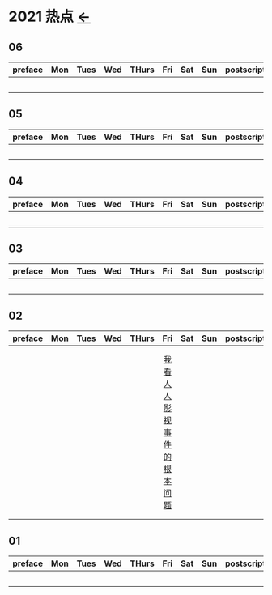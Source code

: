 # 2021 热点  [←](../index.md)

## 06

| preface | Mon | Tues | Wed | THurs | Fri | Sat | Sun | postscript |
|:---:|:---:|:---:|:---:|:---:|:---:|:---:|:---:|:---:|
| []() | []() | []() | []() | []() | []() | []() | []() | []() |
| []() | []() | []() | []() | []() | []() | []() | []() | []() |
| []() | []() | []() | []() | []() | []() | []() | []() | []() |
| []() | []() | []() | []() | []() | []() | []() | []() | []() |
| []() | []() | []() | []() | []() | []() | []() | []() | []() |

## 05

| preface | Mon | Tues | Wed | THurs | Fri | Sat | Sun | postscript |
|:---:|:---:|:---:|:---:|:---:|:---:|:---:|:---:|:---:|
| []() | []() | []() | []() | []() | []() | []() | []() | []() |
| []() | []() | []() | []() | []() | []() | []() | []() | []() |
| []() | []() | []() | []() | []() | []() | []() | []() | []() |
| []() | []() | []() | []() | []() | []() | []() | []() | []() |
| []() | []() | []() | []() | []() | []() | []() | []() | []() |

## 04

| preface | Mon | Tues | Wed | THurs | Fri | Sat | Sun | postscript |
|:---:|:---:|:---:|:---:|:---:|:---:|:---:|:---:|:---:|
| []() | []() | []() | []() | []() | []() | []() | []() | []() |
| []() | []() | []() | []() | []() | []() | []() | []() | []() |
| []() | []() | []() | []() | []() | []() | []() | []() | []() |
| []() | []() | []() | []() | []() | []() | []() | []() | []() |
| []() | []() | []() | []() | []() | []() | []() | []() | []() |

## 03

| preface | Mon | Tues | Wed | THurs | Fri | Sat | Sun | postscript |
|:---:|:---:|:---:|:---:|:---:|:---:|:---:|:---:|:---:|
| []() | []() | []() | []() | []() | []() | []() | []() | []() |
| []() | []() | []() | []() | []() | []() | []() | []() | []() |
| []() | []() | []() | []() | []() | []() | []() | []() | []() |
| []() | []() | []() | []() | []() | []() | []() | []() | []() |
| []() | []() | []() | []() | []() | []() | []() | []() | []() |

## 02

| preface | Mon | Tues | Wed | THurs | Fri | Sat | Sun | postscript |
|:---:|:---:|:---:|:---:|:---:|:---:|:---:|:---:|:---:|
| []() | []() | []() | []() | []() | []() | []() | []() | []() |
| []() | []() | []() | []() | []() | []() | []() | []() | []() |
| []() | []() | []() | []() | []() | [我看人人影视事件的根本问题](https://www.williamlong.info/archives/6338.html) | []() | []() | []() |
| []() | []() | []() | []() | []() | []() | []() | []() | []() |
| []() | []() | []() | []() | []() | []() | []() | []() | []() |

## 01

| preface | Mon | Tues | Wed | THurs | Fri | Sat | Sun | postscript |
|:---:|:---:|:---:|:---:|:---:|:---:|:---:|:---:|:---:|
| []() | []() | []() | []() | []() | []() | []() | []() | []() |
| []() | []() | []() | []() | []() | []() | []() | []() | []() |
| []() | []() | []() | []() | []() | []() | []() | []() | []() |
| []() | []() | []() | []() | []() | []() | []() | []() | []() |
| []() | []() | []() | []() | []() | []() | []() | []() | []() |

